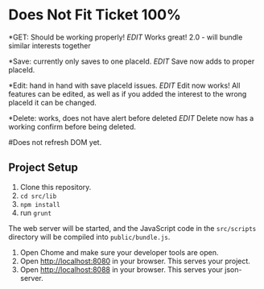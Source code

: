 # Does Not Fit Ticket 100%

*GET: Should be working properly!
*EDIT* Works great! 2.0 - will bundle similar interests together

*Save: currently only saves to one placeId.
*EDIT* Save now adds to proper placeId.

*Edit: hand in hand with save placeId issues.
*EDIT* Edit now works! All features can be edited, as well as if you added the interest to the wrong placeId it can be changed.

*Delete: works, does not have alert before deleted
*EDIT* Delete now has a working confirm before being deleted.

#Does not refresh DOM yet.

## Project Setup

1. Clone this repository.
2. `cd src/lib`
3. `npm install`
4. run `grunt`

The web server will be started, and the JavaScript code in the `src/scripts` directory will be compiled into `public/bundle.js`.

1. Open Chome and make sure your developer tools are open.
1. Open [http://localhost:8080](http://localhost:8080) in your browser. This serves your project.
1. Open [http://localhost:8088](http://localhost:8088) in your browser. This serves your json-server.


